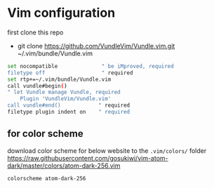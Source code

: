 # Vim configuration

first clone this repo
- git clone https://github.com/VundleVim/Vundle.vim.git ~/.vim/bundle/Vundle.vim

```bash
set nocompatible              " be iMproved, required
filetype off                  " required
set rtp+=~/.vim/bundle/Vundle.vim
call vundle#begin()
" let Vundle manage Vundle, required
    Plugin 'VundleVim/Vundle.vim'
call vundle#end()            " required
filetype plugin indent on    " required
```

## for color scheme
download color scheme for below website to the ```.vim/colors/``` folder
https://raw.githubusercontent.com/gosukiwi/vim-atom-dark/master/colors/atom-dark-256.vim

```bash
colorscheme atom-dark-256 
```